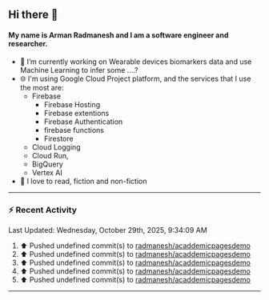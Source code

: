 ## Hi there 👋

#### My name is Arman Radmanesh and I am a software engineer and researcher.

- 🔭 I’m currently working on Wearable devices biomarkers data and use Machine Learning to infer some ....?
- 🌐 I'm using Google Cloud Project platform, and the services that I use the most are:
  - Firebase
     - Firebase Hosting
     - Firebase extentions 
     - Firebase Authentication
     - firebase functions
     - Firestore
  - Cloud Logging
  - Cloud Run,
  - BigQuery
  - Vertex AI
- 📖 I love to read, fiction and non-fiction

---

### :zap: Recent Activity

<!--START_SECTION:activity-->
<!--END_SECTION:activity-->

<!--RECENT_ACTIVITY:last_update-->
Last Updated: Wednesday, October 29th, 2025, 9:34:09 AM
<!--RECENT_ACTIVITY:last_update_end-->

<!--RECENT_ACTIVITY:start-->
1. ⬆️ Pushed undefined commit(s) to [radmanesh/acaddemicpagesdemo](https://github.com/radmanesh/acaddemicpagesdemo)
2. ⬆️ Pushed undefined commit(s) to [radmanesh/acaddemicpagesdemo](https://github.com/radmanesh/acaddemicpagesdemo)
3. ⬆️ Pushed undefined commit(s) to [radmanesh/acaddemicpagesdemo](https://github.com/radmanesh/acaddemicpagesdemo)
4. ⬆️ Pushed undefined commit(s) to [radmanesh/acaddemicpagesdemo](https://github.com/radmanesh/acaddemicpagesdemo)
5. ⬆️ Pushed undefined commit(s) to [radmanesh/acaddemicpagesdemo](https://github.com/radmanesh/acaddemicpagesdemo)
<!--RECENT_ACTIVITY:end-->

---

<!--
**radmanesh/radmanesh** is a ✨ _special_ ✨ repository because its `README.md` (this file) appears on your GitHub profile.

Here are some ideas to get you started:

- 🔭 I’m currently working on ...
- 🌱 I’m currently learning ...
- 👯 I’m looking to collaborate on ...
- 🤔 I’m looking for help with ...
- 💬 Ask me about ...
- 📫 How to reach me: ...
- 😄 Pronouns: ...
- ⚡ Fun fact: ...
-->
